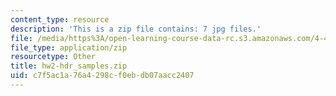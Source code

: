 ```yaml
---
content_type: resource
description: 'This is a zip file contains: 7 jpg files.'
file: /media/https%3A/open-learning-course-data-rc.s3.amazonaws.com/4-430-daylighting-spring-2012/c7f5ac1a76a4298cf0ebdb07aacc2407_hw2-hdr_samples.zip
file_type: application/zip
resourcetype: Other
title: hw2-hdr_samples.zip
uid: c7f5ac1a-76a4-298c-f0eb-db07aacc2407
---
```

